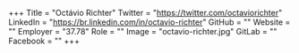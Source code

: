 +++
Title = "Octávio Richter"
Twitter = "https://twitter.com/octaviorichter"
LinkedIn = "https://br.linkedin.com/in/octavio-richter"
GitHub = ""
Website = ""
Employer = "37.78"
Role = ""
Image = "octavio-richter.jpg"
GitLab = ""
Facebook = ""
+++
